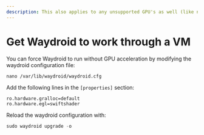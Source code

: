 ```yaml
---
description: This also applies to any unsupported GPU's as well (like nVidia)
---
```


# Get Waydroid to work through a VM

You can force Waydroid to run without GPU acceleration by modifying the waydroid configuration file:

```
nano /var/lib/waydroid/waydroid.cfg
```

Add the following lines in the `[properties]` section:

```
ro.hardware.gralloc=default
ro.hardware.egl=swiftshader
```

Reload the waydroid configuration with:

```js
sudo waydroid upgrade -o
```
